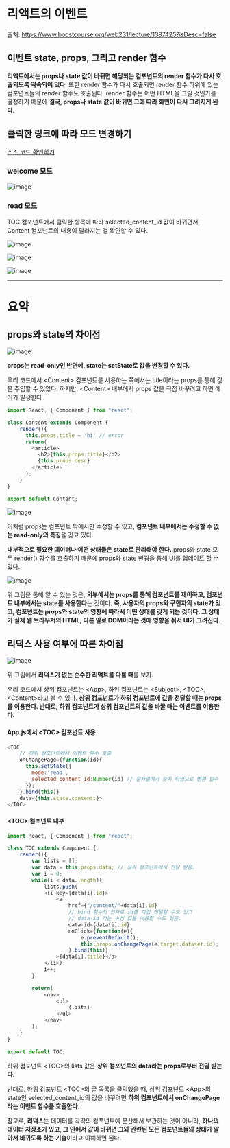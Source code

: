 # 리액트의 이벤트 

출처: https://www.boostcourse.org/web231/lecture/1387425?isDesc=false

## 이벤트 state, props, 그리고 render 함수 

**리액트에서는 props나 state 값이 바뀌면 해당되는 컴포넌트의 render 함수가 다시 호출되도록 약속되어 있다**. 또한 render 함수가 다시 호출되면 render 함수 하위에 있는 컴포넌트들의 render 함수도 호출된다. render 함수는 어떤 HTML을 그릴 것인가를 결정하기 때문에 **결국, props나 state 값이 바뀌면 그에 따라 화면이 다시 그려지게 된다.** 

## 클릭한 링크에 따라 모드 변경하기 

[소스 코드 확인하기](https://github.com/leeeha/react-app/commits/master) 

### welcome 모드 

![image](https://user-images.githubusercontent.com/68090939/179719868-bb4020af-0b44-4040-9d87-034ffa861532.png)

### read 모드 

TOC 컴포넌트에서 클릭한 항목에 따라 selected_content_id 값이 바뀌면서, Content 컴포넌트의 내용이 달라지는 걸 확인할 수 있다. 

![image](https://user-images.githubusercontent.com/68090939/179719983-60aa1b28-68ce-49a6-a1d7-fc88c261d3de.png)

![image](https://user-images.githubusercontent.com/68090939/179720801-c682d216-7953-4081-8ba4-4e344deadfce.png)

![image](https://user-images.githubusercontent.com/68090939/179720840-9a8fb06e-54c4-4677-b042-826aa5f1332a.png)

---

# 요약 

## props와 state의 차이점 

![image](https://user-images.githubusercontent.com/68090939/179938461-270675f8-377e-49d0-95e1-1bf9e2a3b7e1.png)

**props는 read-only인 반면에, state는 setState로 값을 변경할 수 있다.** 

우리 코드에서 \<Content> 컴포넌트를 사용하는 쪽에서는 title이라는 props를 통해 값을 주입할 수 있었다. 하지만, \<Content> 내부에서 props 값을 직접 바꾸려고 하면 에러가 발생한다. 

```js
import React, { Component } from "react"; 

class Content extends Component {
    render(){
      this.props.title = 'hi' // error 
      return(
        <article>
          <h2>{this.props.title}</h2>
          {this.props.desc}
        </article>
      );
    }
}

export default Content;
```

![image](https://user-images.githubusercontent.com/68090939/179940554-ac846a9e-33d0-44c3-87ae-3d63298fd916.png) 
  
이처럼 props는 컴포넌트 밖에서만 수정할 수 있고, **컴포넌트 내부에서는 수정할 수 없는 read-only의 특징**을 갖고 있다. 

**내부적으로 필요한 데이터나 어떤 상태들은 state로 관리해야 한다.** props와 state 모두 render() 함수를 호출하기 때문에 props와 state 변경을 통해 UI를 업데이트 할 수 있다. 
  
![image](https://user-images.githubusercontent.com/68090939/179940996-f78b81ba-1431-4606-a0cf-7d61f39d666d.png)
  
위 그림을 통해 알 수 있는 것은, **외부에서는 props를 통해 컴포넌트를 제어하고, 컴포넌트 내부에서는 state를 사용한다**는 것이다. **즉, 사용자의 props와 구현자의 state가 있고, 컴포넌트는 props와 state의 영향에 따라서 어떤 상태를 갖게 되는 것이다. 그 상태가 실제 웹 브라우저의 HTML, 다른 말로 DOM이라는 것에 영향을 줘서 UI가 그려진다.** 

## 리덕스 사용 여부에 따른 차이점

![image](https://user-images.githubusercontent.com/68090939/179942349-fe6aafa4-3ca3-4f13-8171-304628b7936b.png)

위 그림에서 **리덕스가 없는 순수한 리액트를 다룰 때**를 보자.
  
우리 코드에서 상위 컴포넌트는 \<App>, 하위 컴포넌트는 \<Subject>, \<TOC>, \<Content>라고 볼 수 있다. **상위 컴포넌트가 하위 컴포넌트에 값을 전달할 때는 props를 이용한다. 반대로, 하위 컴포넌트가 상위 컴포넌트의 값을 바꿀 때는 이벤트를 이용한다.**  
  
#### App.js에서 \<TOC> 컴포넌트 사용 
  
```js
<TOC 
    // 하위 컴포넌트에서 이벤트 함수 호출 
    onChangePage={function(id){ 
      this.setState({
        mode:'read',
        selected_content_id:Number(id) // 문자열에서 숫자 타입으로 변환 필수
      });
    }.bind(this)}
    data={this.state.contents}>
</TOC>
```
  
#### \<TOC> 컴포넌트 내부 
  
```js
import React, { Component } from "react";

class TOC extends Component {
    render(){
        var lists = [];
        var data = this.props.data; // 상위 컴포넌트에서 전달 받음. 
        var i = 0;
        while(i < data.length){
            lists.push(
            <li key={data[i].id}>
                <a 
                    href={"/content/"+data[i].id}
                    // bind 함수의 인자로 id를 직접 전달할 수도 있고 
                    // data-id 라는 속성 값을 이용할 수도 있음.
                    data-id={data[i].id} 
                    onClick={function(e){
                        e.preventDefault();
                        this.props.onChangePage(e.target.dataset.id);
                    }.bind(this)}
                >{data[i].title}</a>
            </li>);
            i++;
        }

        return(
            <nav>
                <ul>
                    {lists}
                </ul>
            </nav>
        );
    }
}

export default TOC;
```

하위 컴포넌트 \<TOC>의 lists 값은 **상위 컴포넌트의 data라는 props로부터 전달 받는다.** 

반대로, 하위 컴포넌트 \<TOC>의 글 목록을 클릭했을 때, 상위 컴포넌트 \<App>의 state인 selected_content_id의 값을 바꾸려면 **하위 컴포넌트에서 onChangePage라는 이벤트 함수를 호출한다.**

참고로, **리덕스**는 데이터를 각각의 컴포넌트에 분산해서 보관하는 것이 아니라, **하나의 데이터 저장소가 있고, 그 안에서 값이 바뀌면 그와 관련된 모든 컴포넌트들의 상태가 알아서 바뀌도록 하는 기술**이라고 이해하면 된다. 
